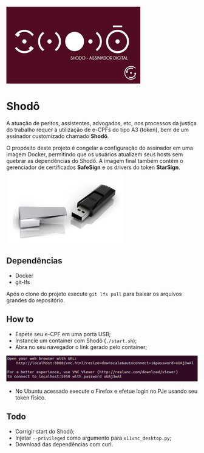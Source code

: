 ![Shodô](https://github.com/lzkill/shodo/blob/master/image/shodo.jpg?raw=true)

# Shodô

A atuação de peritos, assistentes, advogados, etc, nos processos da justiça do trabalho requer  a utilização de e-CPFs do tipo A3 (token), bem de um assinador customizado chamado **Shodô**.

O propósito deste projeto é congelar a configuração do assinador em uma imagem Docker, permitindo que os usuários atualizem seus hosts sem quebrar as dependências do Shodô. A imagem final também contém o gerenciador de certificados **SafeSign** e os drivers do token **StarSign**.

![Starsign](https://github.com/lzkill/shodo/blob/master/image/starsign.png?raw=true)

## Dependências

- Docker
- git-lfs

Após o clone do projeto execute `git lfs pull` para baixar os arquivos grandes do repositório.

## How to

- Espete seu e-CPF em uma porta USB;
- Instancie um container com Shodô (`./start.sh`);
- Abra no seu navegador o link gerado pelo container;

![Url](https://github.com/lzkill/shodo/blob/master/image/url.png?raw=true)

- No Ubuntu acessado execute o Firefox e efetue login no PJe usando seu token físico.

## Todo

- Corrigir start do Shodô;
- Injetar `--privileged` como argumento para `x11vnc_desktop.py`;
- Download das dependências com curl.

